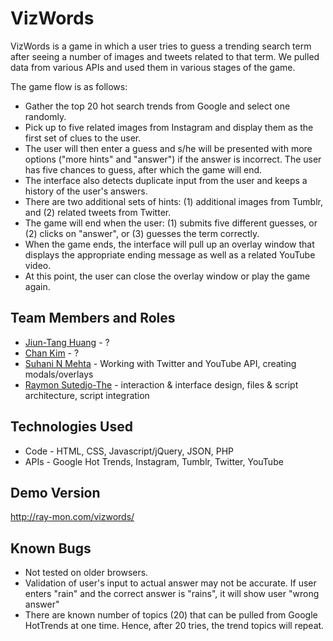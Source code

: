 VizWords
================
VizWords is a game in which a user tries to guess a trending search term after seeing a number of images and tweets related to that term. We pulled data from various APIs and used them in various stages of the game.

The game flow is as follows:
* Gather the top 20 hot search trends from Google and select one randomly.
* Pick up to five related images from Instagram and display them as the first set of clues to the user.
* The user will then enter a guess and s/he will be presented with more options ("more hints" and "answer") if the answer is incorrect. The user has five chances to guess, after which the game will end.
* The interface also detects duplicate input from the user and keeps a history of the user's answers.
* There are two additional sets of hints: (1) additional images from Tumblr, and (2) related tweets from Twitter.
* The game will end when the user: (1) submits five different guesses, or (2) clicks on "answer", or (3) guesses the term correctly.
* When the game ends, the interface will pull up an overlay window that displays the appropriate ending message as well as a related YouTube video.
* At this point, the user can close the overlay window or play the game again.

## Team Members and Roles
* [Jiun-Tang Huang]() - ?
* [Chan Kim]() - ?
* [Suhani N Mehta](https://github.com/suhaninmehta) - Working with Twitter and YouTube API, creating modals/overlays
* [Raymon Sutedjo-The](http://ray-mon.com/) - interaction & interface design, files & script architecture, script integration

## Technologies Used
* Code - HTML, CSS, Javascript/jQuery, JSON, PHP
* APIs - Google Hot Trends, Instagram, Tumblr, Twitter, YouTube
 
## Demo Version 
http://ray-mon.com/vizwords/

## Known Bugs
* Not tested on older browsers.
* Validation of user's input to actual answer may not be accurate. If user enters "rain" and the correct answer is "rains", it will show user "wrong answer"
* There are known number of topics (20) that can be pulled from Google HotTrends at one time. Hence, after 20 tries, the trend topics will repeat.

